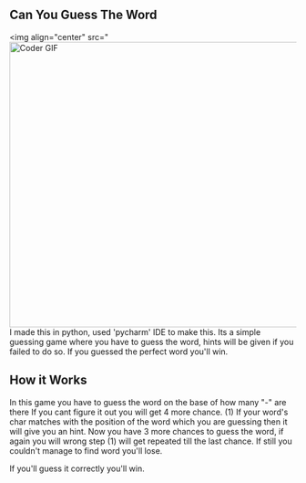 ## Can You Guess The Word
<img align="center" src="<img align="right" src="https://i.ytimg.com/vi/HwOKw7UFxuQ/maxresdefault.jpg" alt="Coder GIF" width="700" height="500">
                                                                                                                                               
I made this in python, used 'pycharm' IDE to make this.
Its a simple guessing game where you have to guess the word, hints will be given if you failed to do so.
If you guessed the perfect word you'll win.

## How it Works

In this game you have to guess the word on the base of how many "-" are there 
If you cant figure it out you will get 4 more chance. 
(1) If your word's char matches with the position of the word which you are 
    guessing then it will give you an hint.
Now you have 3 more chances to guess the word, if again you will wrong 
step (1) will get repeated till the last chance.
If still you couldn't manage to find word you'll lose.

If you'll guess it correctly you'll win.
